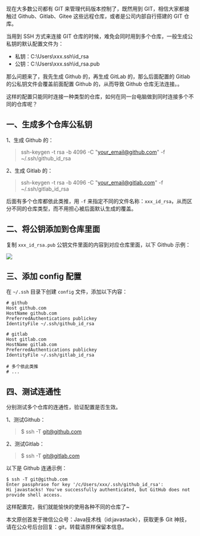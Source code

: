 现在大多数公司都有 GIT 来管理代码版本控制了，既然用到 GIT，相信大家都接触过 Github、Gitlab、Gitee 这些远程仓库，或者是公司内部自行搭建的 GIT 仓库。

当用到 SSH 方式来连接 GIT 仓库的时候，难免会同时用到多个仓库，一般生成公私钥的默认配置文件为：

- 私钥：C:\Users\xxx\.ssh\id_rsa
- 公钥：C:\Users\xxx\.ssh\id_rsa.pub

那么问题来了，我先生成 Github 的，再生成 GitLab 的，那么后面配置的 Gitlab 的公私钥文件会覆盖前面配置 Github 的，从而导致 Github 仓库无法连接。。

这样的配置只能同时连接一种类型的仓库，如何在同一台电脑做到同时连接多个不同的仓库呢？

## 一、生成多个仓库公私钥

1、生成 Github 的：

> ssh-keygen -t rsa -b 4096 -C "your_email@github.com" -f ~/.ssh/github_id_rsa

2、生成 Gitlab 的：

> ssh-keygen -t rsa -b 4096 -C "your_email@gitlab.com" -f ~/.ssh/gitlab_id_rsa

后面有多个仓库都依此类推，用 `-f` 来指定不同的文件名称：`xxx_id_rsa`，从而区分不同的仓库类型，而不用担心被后面默认生成的覆盖。 

## 二、将公钥添加到仓库里面

复制 `xxx_id_rsa.pub` 公钥文件里面的内容到对应仓库里面，以下 Github 示例：

![](http://img.javastack.cn/20190821105635.png)

## 三、添加 config 配置

在 `~/.ssh` 目录下创建 `config` 文件，添加以下内容：

```
# github
Host github.com
HostName github.com
PreferredAuthentications publickey
IdentityFile ~/.ssh/github_id_rsa

# gitlab
Host gitlab.com
HostName gitlab.com
PreferredAuthentications publickey
IdentityFile ~/.ssh/gitlab_id_rsa

# 多个依此类推
# ...
```

## 四、测试连通性

分别测试多个仓库的连通性，验证配置是否生效。

1、测试Github：

> $ ssh -T git@github.com

2、测试Gitlab：

> $ ssh -T git@gitlab.com

以下是 Github 连通示例：

```
$ ssh -T git@github.com
Enter passphrase for key '/c/Users/xxx/.ssh/github_id_rsa':
Hi javastacks! You've successfully authenticated, but GitHub does not provide shell access.
```

这样配置完，我们就能愉快的使用各种不同的仓库了~

本文原创首发于微信公众号：Java技术栈（id:javastack），获取更多 Git 神技，请在公众号后台回复：git，转载请原样保留本信息。

